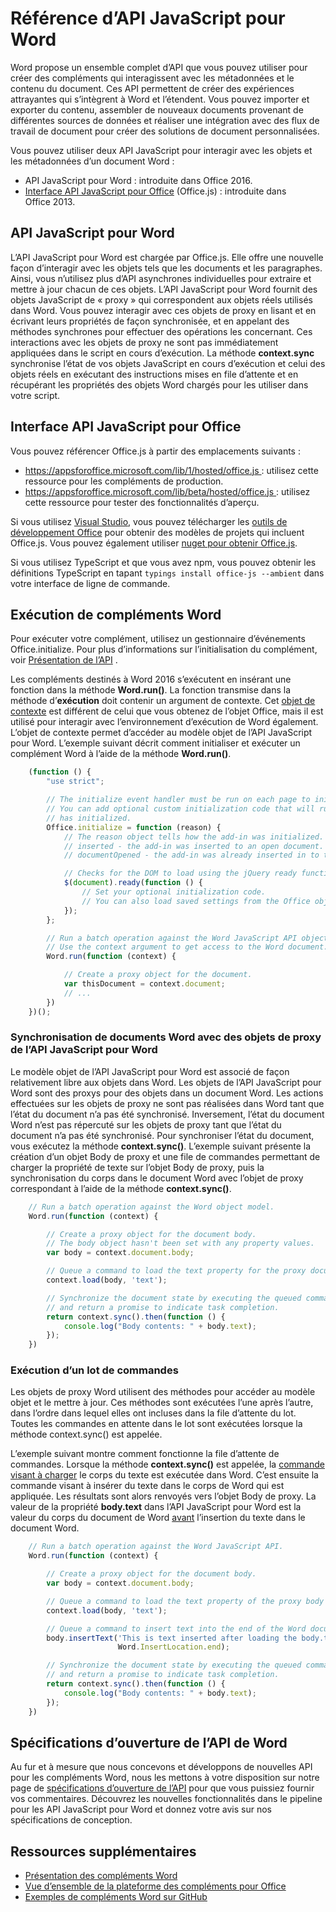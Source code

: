 # Référence d’API JavaScript pour Word

Word propose un ensemble complet d’API que vous pouvez utiliser pour créer des compléments qui interagissent avec les métadonnées et le contenu du document. Ces API permettent de créer des expériences attrayantes qui s’intègrent à Word et l’étendent. Vous pouvez importer et exporter du contenu, assembler de nouveaux documents provenant de différentes sources de données et réaliser une intégration avec des flux de travail de document pour créer des solutions de document personnalisées.

Vous pouvez utiliser deux API JavaScript pour interagir avec les objets et les métadonnées d’un document Word :

- API JavaScript pour Word : introduite dans Office 2016.
- [Interface API JavaScript pour Office](../javascript-api-for-office.md) (Office.js) : introduite dans Office 2013.

## API JavaScript pour Word

L’API JavaScript pour Word est chargée par Office.js. Elle offre une nouvelle façon d’interagir avec les objets tels que les documents et les paragraphes. Ainsi, vous n’utilisez plus d’API asynchrones individuelles pour extraire et mettre à jour chacun de ces objets. L’API JavaScript pour Word fournit des objets JavaScript de « proxy » qui correspondent aux objets réels utilisés dans Word. Vous pouvez interagir avec ces objets de proxy en lisant et en écrivant leurs propriétés de façon synchronisée, et en appelant des méthodes synchrones pour effectuer des opérations les concernant. Ces interactions avec les objets de proxy ne sont pas immédiatement appliquées dans le script en cours d’exécution. La méthode **context.sync** synchronise l’état de vos objets JavaScript en cours d’exécution et celui des objets réels en exécutant des instructions mises en file d’attente et en récupérant les propriétés des objets Word chargés pour les utiliser dans votre script.

## Interface API JavaScript pour Office

Vous pouvez référencer Office.js à partir des emplacements suivants :

* https://appsforoffice.microsoft.com/lib/1/hosted/office.js : utilisez cette ressource pour les compléments de production.
* https://appsforoffice.microsoft.com/lib/beta/hosted/office.js : utilisez cette ressource pour tester des fonctionnalités d’aperçu.

Si vous utilisez [Visual Studio](https://www.visualstudio.com/products/free-developer-offers-vs), vous pouvez télécharger les [outils de développement Office](https://www.visualstudio.com/features/office-tools-vs.aspx) pour obtenir des modèles de projets qui incluent Office.js.  Vous pouvez également utiliser [nuget pour obtenir Office.js](https://www.nuget.org/packages/Microsoft.Office.js/).

Si vous utilisez TypeScript et que vous avez npm, vous pouvez obtenir les définitions TypeScript en tapant ```typings install office-js --ambient``` dans votre interface de ligne de commande.

## Exécution de compléments Word

Pour exécuter votre complément, utilisez un gestionnaire d’événements Office.initialize. Pour plus d’informations sur l’initialisation du complément, voir [Présentation de l’API](../../docs/develop/understanding-the-javascript-api-for-office.md) .

Les compléments destinés à Word 2016 s’exécutent en insérant une fonction dans la méthode **Word.run()**. La fonction transmise dans la méthode d’**exécution** doit contenir un argument de contexte. Cet [objet de contexte](../../reference/word/requestcontext.md) est différent de celui que vous obtenez de l’objet Office, mais il est utilisé pour interagir avec l’environnement d’exécution de Word également. L’objet de contexte permet d’accéder au modèle objet de l’API JavaScript pour Word. L’exemple suivant décrit comment initialiser et exécuter un complément Word à l’aide de la méthode **Word.run()**.

```js
    (function () {
        "use strict";

        // The initialize event handler must be run on each page to initialize Office JS.
        // You can add optional custom initialization code that will run after OfficeJS
        // has initialized.
        Office.initialize = function (reason) {
            // The reason object tells how the add-in was initialized. The values can be:
            // inserted - the add-in was inserted to an open document.
            // documentOpened - the add-in was already inserted in to the document and the document was opened.

            // Checks for the DOM to load using the jQuery ready function.
            $(document).ready(function () {
                // Set your optional initialization code.
                // You can also load saved settings from the Office object.
            });
        };

        // Run a batch operation against the Word JavaScript API object model.
        // Use the context argument to get access to the Word document.
        Word.run(function (context) {

            // Create a proxy object for the document.
            var thisDocument = context.document;
            // ...
        })
    })();
```

### Synchronisation de documents Word avec des objets de proxy de l’API JavaScript pour Word

Le modèle objet de l’API JavaScript pour Word est associé de façon relativement libre aux objets dans Word. Les objets de l’API JavaScript pour Word sont des proxys pour des objets dans un document Word. Les actions effectuées sur les objets de proxy ne sont pas réalisées dans Word tant que l’état du document n’a pas été synchronisé. Inversement, l’état du document Word n’est pas répercuté sur les objets de proxy tant que l’état du document n’a pas été synchronisé. Pour synchroniser l’état du document, vous exécutez la méthode **context.sync()**. L’exemple suivant présente la création d’un objet Body de proxy et une file de commandes permettant de charger la propriété de texte sur l’objet Body de proxy, puis la synchronisation du corps dans le document Word avec l’objet de proxy correspondant à l’aide de la méthode **context.sync()**.

```js
    // Run a batch operation against the Word object model.
    Word.run(function (context) {

        // Create a proxy object for the document body.
        // The body object hasn't been set with any property values.
        var body = context.document.body;

        // Queue a command to load the text property for the proxy document body object.
        context.load(body, 'text');

        // Synchronize the document state by executing the queued commands,
        // and return a promise to indicate task completion.
        return context.sync().then(function () {
            console.log("Body contents: " + body.text);
        });
    })
```

### Exécution d’un lot de commandes

Les objets de proxy Word utilisent des méthodes pour accéder au modèle objet et le mettre à jour. Ces méthodes sont exécutées l’une après l’autre, dans l’ordre dans lequel elles ont incluses dans la file d’attente du lot. Toutes les commandes en attente dans le lot sont exécutées lorsque la méthode context.sync() est appelée.

L’exemple suivant montre comment fonctionne la file d’attente de commandes. Lorsque la méthode **context.sync()** est appelée, la [commande visant à charger](../../reference/word/loadoption.md) le corps du texte est exécutée dans Word. C’est ensuite la commande visant à insérer du texte dans le corps de Word qui est appliquée. Les résultats sont alors renvoyés vers l’objet Body de proxy. La valeur de la propriété **body.text** dans l’API JavaScript pour Word est la valeur du corps du document de Word <u>avant</u> l’insertion du texte dans le document Word.


```js
    // Run a batch operation against the Word JavaScript API.
    Word.run(function (context) {

        // Create a proxy object for the document body.
        var body = context.document.body;

        // Queue a command to load the text property of the proxy body object.
        context.load(body, 'text');

        // Queue a command to insert text into the end of the Word document body.
        body.insertText('This is text inserted after loading the body.text property',
                        Word.InsertLocation.end);

        // Synchronize the document state by executing the queued commands,
        // and return a promise to indicate task completion.
        return context.sync().then(function () {
            console.log("Body contents: " + body.text);
        });
    })
```

## Spécifications d’ouverture de l’API de Word

Au fur et à mesure que nous concevons et développons de nouvelles API pour les compléments Word, nous les mettons à votre disposition sur notre page de [spécifications d’ouverture de l’API](../../reference/openspec.md) pour que vous puissiez fournir vos commentaires. Découvrez les nouvelles fonctionnalités dans le pipeline pour les API JavaScript pour Word et donnez votre avis sur nos spécifications de conception.

## Ressources supplémentaires

* [Présentation des compléments Word](../../docs/word/word-add-ins-programming-overview.md )
* [Vue d’ensemble de la plateforme des compléments pour Office](../../docs/overview/office-add-ins.md)
* [Exemples de compléments Word sur GitHub](https://github.com/OfficeDev?utf8=%E2%9C%93&query=Word)
